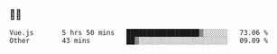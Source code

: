 ### 👨‍💻

<!--START_SECTION:waka-->

```text
Vue.js       5 hrs 50 mins   ██████████████████▒░░░░░░   73.06 %
Other        43 mins         ██▒░░░░░░░░░░░░░░░░░░░░░░   09.09 %
```

<!--END_SECTION:waka-->
